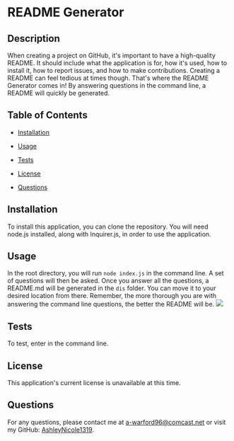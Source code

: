 # README Generator

## Description
When creating a project on GitHub, it's important to have a high-quality README. It should include what the application is for, how it's used, how to install it, how to report issues, and how to make contributions. Creating a README can feel tedious at times though. That's where the README Generator comes in! By answering questions in the command line, a README will quickly be generated. 
## Table of Contents
- [Installation](#installation)
- [Usage](#usage)

- [Tests](#tests)
- [License](#license)
- [Questions](#questions)
## Installation
To install this application, you can clone the repository. You will need node.js installed, along with Inquirer.js, in order to use the application.
## Usage
In the root directory, you will run ```node index.js``` in the command line. A set of questions will then be asked. Once you answer all the questions, a README.md will be generated in the `dis` folder. You can move it to your desired location from there. Remember, the more thorough you are with answering the command line questions, the better the README will be.
![](/../main/images/)

## Tests
To test, enter <npm run test> in the command line.
## License
This application's current license is unavailable at this time.
## Questions
For any questions, please contact me at [a-warford96@comcast.net](mailto:a-warford96@comcast.net) or visit my GitHub: [AshleyNicole1319](https://github.com/AshleyNicole1319).
  